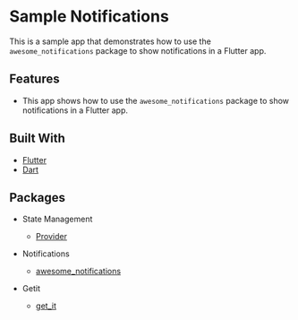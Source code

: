 # Sample Notifications

This is a sample app that demonstrates how to use the `awesome_notifications` package to show notifications in a Flutter app.

## Features

- This app shows how to use the `awesome_notifications` package to show notifications in a Flutter app.

## Built With

- [Flutter](https://flutter.dev/)
- [Dart](https://dart.dev/)

## Packages

- State Management

  - [Provider](https://pub.dev/packages/provider)

- Notifications

  - [awesome_notifications](https://pub.dev/packages/awesome_notifications)

- Getit
  - [get_it](https://pub.dev/packages/get_it)
